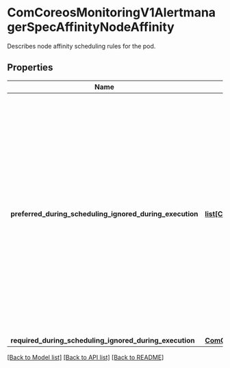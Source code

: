 # ComCoreosMonitoringV1AlertmanagerSpecAffinityNodeAffinity

Describes node affinity scheduling rules for the pod.
## Properties
Name | Type | Description | Notes
------------ | ------------- | ------------- | -------------
**preferred_during_scheduling_ignored_during_execution** | [**list[ComCoreosMonitoringV1AlertmanagerSpecAffinityNodeAffinityPreferredDuringSchedulingIgnoredDuringExecution]**](ComCoreosMonitoringV1AlertmanagerSpecAffinityNodeAffinityPreferredDuringSchedulingIgnoredDuringExecution.md) | The scheduler will prefer to schedule pods to nodes that satisfy the affinity expressions specified by this field, but it may choose a node that violates one or more of the expressions. The node that is most preferred is the one with the greatest sum of weights, i.e. for each node that meets all of the scheduling requirements (resource request, requiredDuringScheduling affinity expressions, etc.), compute a sum by iterating through the elements of this field and adding \&quot;weight\&quot; to the sum if the node matches the corresponding matchExpressions; the node(s) with the highest sum are the most preferred. | [optional] 
**required_during_scheduling_ignored_during_execution** | [**ComCoreosMonitoringV1AlertmanagerSpecAffinityNodeAffinityRequiredDuringSchedulingIgnoredDuringExecution**](ComCoreosMonitoringV1AlertmanagerSpecAffinityNodeAffinityRequiredDuringSchedulingIgnoredDuringExecution.md) |  | [optional] 

[[Back to Model list]](../README.md#documentation-for-models) [[Back to API list]](../README.md#documentation-for-api-endpoints) [[Back to README]](../README.md)


